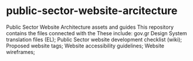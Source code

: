 # public-sector-website-arcitecture
Public Sector Website Architecture assets and guides
This repository contains the files connected with the 
These include:
gov.gr Design System translation files (EL);
Public Sector website development checklist (wiki);
Proposed website tags;
Website accessibility guidelines;
Website wireframes;
  
